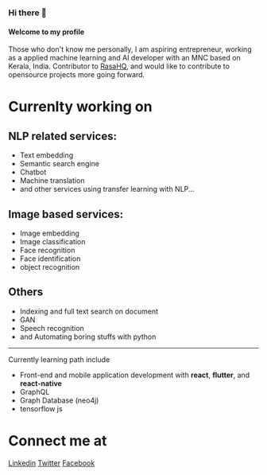 ### Hi there 👋

#### Welcome to my profile

Those who don't know me personally, I am aspiring entrepreneur, working as a applied machine learning and AI developer with an MNC based on Kerala, India. Contributor to [RasaHQ](https://github.com/rasahq), and would like to contribute to opensource projects more going forward.

# Currenlty working on 

## NLP related services:

 - Text embedding
 - Semantic search engine
 - Chatbot
 - Machine translation
 - and other services using transfer learning with NLP...

## Image based services:

 - Image embedding
 - Image classification
 - Face recognition
 - Face identification
 - object recognition

## Others

 - Indexing and full text search on document
 - GAN
 - Speech recognition
 - and Automating boring stuffs with python

---

Currently learning path include 

 - Front-end and mobile application development with __react__, __flutter__, and __react-native__
 - GraphQL
 - Graph Database (neo4j)
 - tensorflow js

# Connect me at

[Linkedin](https://www.linkedin.com/in/noufal-s-677722b5/)
[Twitter](https://twitter.com/NoufalSlm/)
[Facebook](https://www.facebook.com/noufalslm)

